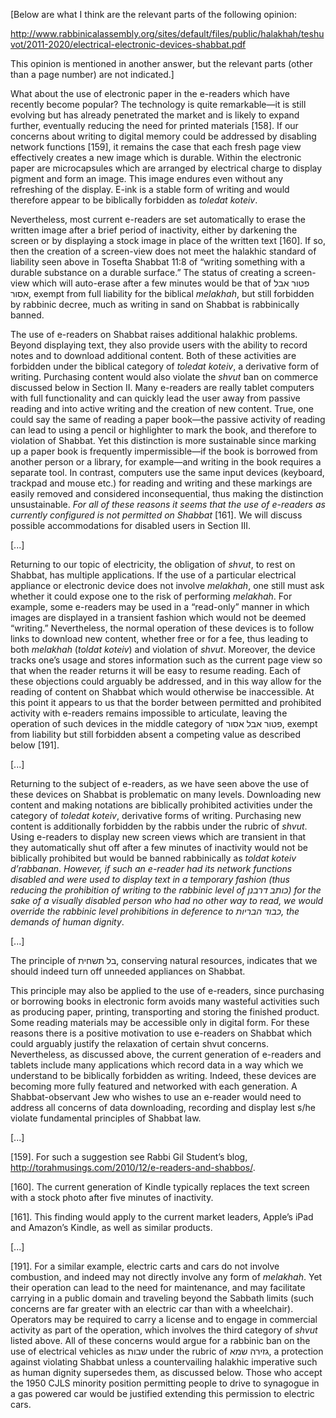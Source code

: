 [Below are what I think are the relevant parts of the following opinion:

http://www.rabbinicalassembly.org/sites/default/files/public/halakhah/teshuvot/2011-2020/electrical-electronic-devices-shabbat.pdf

This opinion is mentioned in another answer, but the relevant parts (other than a page number) are not indicated.]

What about the use of electronic paper in the e-readers which have
recently become popular? The technology is quite remarkable—it is
still evolving but has already penetrated the market and is likely to
expand further, eventually reducing the need for printed materials
[158]. If our concerns about writing to digital memory could be
addressed by disabling network functions [159], it remains the case
that each fresh page view effectively creates a new image which is
durable. Within the electronic paper are microcapsules which are
arranged by electrical charge to display pigment and form an
image. This image endures even without any refreshing of the
display. E-ink is a stable form of writing and would therefore appear
to be biblically forbidden as *toledat koteiv*.

Nevertheless, most current e-readers are set automatically to erase
the written image after a brief period of inactivity, either by
darkening the screen or by displaying a stock image in place of the
written text [160]. If so, then the creation of a screen-view does not
meet the halakhic standard of liability seen above in Tosefta Shabbat
11:8 of “writing something with a durable substance on a durable
surface.” The status of creating a screen-view which will auto-erase
after a few minutes would be that of פטור אבל אסור, exempt from full
liability for the biblical *melakhah*, but still forbidden by rabbinic
decree, much as writing in sand on Shabbat is rabbinically banned.

The use of e-readers on Shabbat raises additional halakhic
problems. Beyond displaying text, they also provide users with the
ability to record notes and to download additional content. Both of
these activities are forbidden under the biblical category of *toledat
koteiv*, a derivative form of writing. Purchasing content would also
violate the *shvut* ban on commerce discussed below in Section II. Many
e-readers are really tablet computers with full functionality and can
quickly lead the user away from passive reading and into active
writing and the creation of new content. True, one could say the same
of reading a paper book—the passive activity of reading can lead to
using a pencil or highlighter to mark the book, and therefore to
violation of Shabbat. Yet this distinction is more sustainable since
marking up a paper book is frequently impermissible—if the book is
borrowed from another person or a library, for example—and writing in
the book requires a separate tool. In contrast, computers use the same
input devices (keyboard, trackpad and mouse etc.) for reading and
writing and these markings are easily removed and considered
inconsequential, thus making the distinction unsustainable. *For all
of these reasons it seems that the use of e-readers as currently
configured is not permitted on Shabbat* [161]. We will discuss
possible accommodations for disabled users in Section III.

[...]

Returning to our topic of electricity, the obligation of *shvut*, to
rest on Shabbat, has multiple applications. If the use of a particular
electrical appliance or electronic device does not involve *melakhah*,
one still must ask whether it could expose one to the risk of
performing *melakhah*. For example, some e-readers may be used in a
“read-only” manner in which images are displayed in a transient
fashion which would not be deemed “writing.” Nevertheless, the normal
operation of these devices is to follow links to download new content,
whether free or for a fee, thus leading to both *melakhah* (*toldat
koteiv*) and violation of *shvut*. Moreover, the device tracks one’s
usage and stores information such as the current page view so that
when the reader returns it will be easy to resume reading. Each of
these objections could arguably be addressed, and in this way allow
for the reading of content on Shabbat which would otherwise be
inaccessible. At this point it appears to us that the border between
permitted and prohibited activity with e-readers remains impossible to
articulate, leaving the operation of such devices in the middle
category of פטור אבל אסור, exempt from liability but still forbidden
absent a competing value as described below [191].

[...]

Returning to the subject of e-readers, as we have seen above the use
of these devices on Shabbat is problematic on many levels. Downloading
new content and making notations are biblically prohibited activities
under the category of *toledat koteiv*, derivative forms of
writing. Purchasing new content is additionally forbidden by the
rabbis under the rubric of *shvut*. Using e-readers to display new
screen views which are transient in that they automatically shut off
after a few minutes of inactivity would not be biblically prohibited
but would be banned rabbinically as *toldat koteiv d’rabbanan*.
*However, if such an e-reader had its network functions disabled and
were used to display text in a temporary fashion (thus reducing the
prohibition of writing to the rabbinic level of כותב דרבנן) for the
sake of a visually disabled person who had no other way to read, we
would override the rabbinic level prohibitions in deference to כבוד
הבריות, the demands of human dignity*.

[...]

The principle of בל תשחית, conserving natural resources, indicates
that we should indeed turn off unneeded appliances on Shabbat.

This principle may also be applied to the use of e-readers, since
purchasing or borrowing books in electronic form avoids many wasteful
activities such as producing paper, printing, transporting and storing
the finished product. Some reading materials may be accessible only in
digital form. For these reasons there is a positive motivation to use
e-readers on Shabbat which could arguably justify the relaxation of
certain shvut concerns. Nevertheless, as discussed above, the current
generation of e-readers and tablets include many applications which
record data in a way which we understand to be biblically forbidden as
writing. Indeed, these devices are becoming more fully featured and
networked with each generation. A Shabbat-observant Jew who wishes to
use an e-reader would need to address all concerns of data
downloading, recording and display lest s/he violate fundamental
principles of Shabbat law.

[...]

[159]. For such a suggestion see Rabbi Gil Student’s blog,
http://torahmusings.com/2010/12/e-readers-and-shabbos/.

[160]. The current generation of Kindle typically replaces the text
screen with a stock photo after five minutes of inactivity.

[161]. This finding would apply to the current market leaders, Apple’s
iPad and Amazon’s Kindle, as well as similar products.

[...]

[191]. For a similar example, electric carts and cars do not involve
combustion, and indeed may not directly involve any form of
*melakhah*. Yet their operation can lead to the need for maintenance,
and may facilitate carrying in a public domain and traveling beyond
the Sabbath limits (such concerns are far greater with an electric car
than with a wheelchair). Operators may be required to carry a license
and to engage in commercial activity as part of the operation, which
involves the third category of *shvut* listed above. All of these
concerns would argue for a rabbinic ban on the use of electrical
vehicles as שבות under the rubric of גזירה שמא, a protection against violating Shabbat
unless a countervailing halakhic imperative such as human dignity
supersedes them, as discussed below. Those who accept the 1950 CJLS
minority position permitting people to drive to synagogue in a gas
powered car would be justified extending this permission to electric
cars.